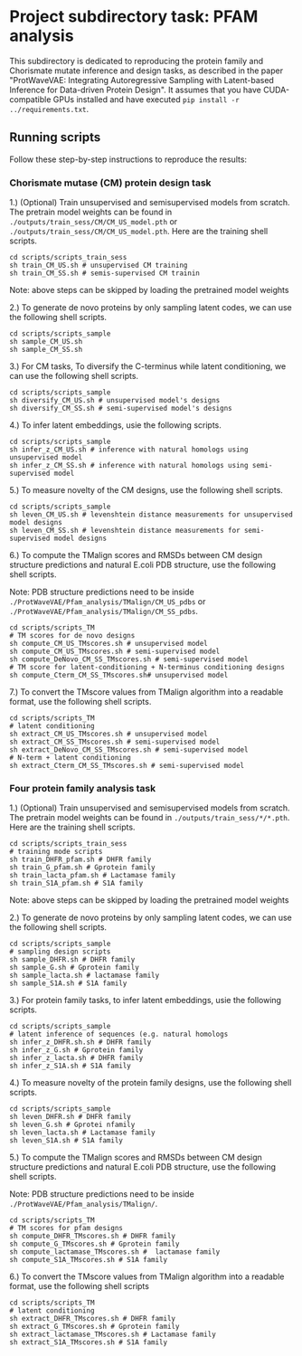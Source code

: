# Project subdirectory task: PFAM analysis

This subdirectory is dedicated to reproducing the protein family and Chorismate mutate inference and design tasks, as described in the paper "ProtWaveVAE: Integrating Autoregressive Sampling with Latent-based Inference for Data-driven Protein Design". It assumes that you have CUDA-compatible GPUs installed and have executed `pip install -r ../requirements.txt`.

## Running scripts

Follow these step-by-step instructions to reproduce the results:

### Chorismate mutase (CM) protein design task

1.) (Optional) Train unsupervised and semisupervised models from scratch. The pretrain model weights can be found in `./outputs/train_sess/CM/CM_US_model.pth` or `./outputs/train_sess/CM/CM_US_model.pth`. Here are the training shell scripts.

```
cd scripts/scripts_train_sess
sh train_CM_US.sh # unsupervised CM training
sh train_CM_SS.sh # semis-supervised CM trainin
```

Note: above steps can be skipped by loading the pretrained model weights

2.) To generate de novo proteins by only sampling latent codes, we can use the following shell scripts.

```
cd scripts/scripts_sample
sh sample_CM_US.sh
sh sample_CM_SS.sh
```

3.) For CM tasks, To diversify the C-terminus while latent conditioning, we can use the following shell scripts.

```
cd scripts/scripts_sample
sh diversify_CM_US.sh # unsupervised model's designs
sh diversify_CM_SS.sh # semi-supervised model's designs
```

4.) To infer latent embeddings, usie the following scripts.

```
cd scripts/scripts_sample
sh infer_z_CM_US.sh # inference with natural homologs using unsupervised model
sh infer_z_CM_SS.sh # inference with natural homologs using semi-supervised model
```

5.) To measure novelty of the CM designs, use the following shell scripts.

```
cd scripts/scripts_sample
sh leven_CM_US.sh # levenshtein distance measurements for unsupervised model designs
sh leven_CM_SS.sh # levenshtein distance measurements for semi-supervised model designs
```

6.) To compute the TMalign scores and RMSDs between CM design structure predictions and natural E.coli PDB structure, use the following shell scripts.

Note: PDB structure predictions need to be inside `./ProtWaveVAE/Pfam_analysis/TMalign/CM_US_pdbs` or `./ProtWaveVAE/Pfam_analysis/TMalign/CM_SS_pdbs`.

```
cd scripts/scripts_TM
# TM scores for de novo designs
sh compute_CM_US_TMscores.sh # unsupervised model
sh compute_CM_US_TMscores.sh # semi-supervised model
sh compute_DeNovo_CM_SS_TMscores.sh # semi-supervised model
# TM score for latent-conditioning + N-terminus conditioning designs
sh compute_Cterm_CM_SS_TMscores.sh# unsupervised model
```

7.) To convert the TMscore values from TMalign algorithm into a readable format, use the following shell scripts.

```
cd scripts/scripts_TM
# latent conditioning
sh extract_CM_US_TMscores.sh # unsupervised model
sh extract_CM_SS_TMscores.sh # semi-supervised model
sh extract_DeNovo_CM_SS_TMscores.sh # semi-supervised model
# N-term + latent conditioning
sh extract_Cterm_CM_SS_TMscores.sh # semi-supervised model
```

### Four protein family analysis task


1.) (Optional) Train unsupervised and semisupervised models from scratch. The pretrain model weights can be found in `./outputs/train_sess/*/*.pth`. Here are the training shell scripts.

```
cd scripts/scripts_train_sess
# training mode scripts
sh train_DHFR_pfam.sh # DHFR family
sh train_G_pfam.sh # Gprotein family
sh train_lacta_pfam.sh # Lactamase family
sh train_S1A_pfam.sh # S1A family
```
Note: above steps can be skipped by loading the pretrained model weights


2.) To generate de novo proteins by only sampling latent codes, we can use the following shell scripts.

```
cd scripts/scripts_sample
# sampling design scripts
sh sample_DHFR.sh # DHFR family
sh sample_G.sh # Gprotein family
sh sample_lacta.sh # lactamase family
sh sample_S1A.sh # S1A family
```

3.) For protein family tasks, to infer latent embeddings, usie the following scripts.

```
cd scripts/scripts_sample
# latent inference of sequences (e.g. natural homologs
sh infer_z_DHFR.sh.sh # DHFR family
sh infer_z_G.sh # Gprotein family
sh infer_z_lacta.sh # DHFR family
sh infer_z_S1A.sh # S1A family
```

4.) To measure novelty of the protein family designs, use the following shell scripts.

```
cd scripts/scripts_sample
sh leven_DHFR.sh # DHFR family
sh leven_G.sh # Gprotei nfamily
sh leven_lacta.sh # Lactamase family
sh leven_S1A.sh # S1A family
```

5.) To compute the TMalign scores and RMSDs between CM design structure predictions and natural E.coli PDB structure, use the following shell scripts.

Note: PDB structure predictions need to be inside `./ProtWaveVAE/Pfam_analysis/TMalign/`.

```
cd scripts/scripts_TM
# TM scores for pfam designs
sh compute_DHFR_TMscores.sh # DHFR family
sh compute_G_TMscores.sh # Gprotein family
sh compute_lactamase_TMscores.sh #  lactamase family
sh compute_S1A_TMscores.sh # S1A family
```

6.) To convert the TMscore values from TMalign algorithm into a readable format, use the following shell scripts

```
cd scripts/scripts_TM
# latent conditioning
sh extract_DHFR_TMscores.sh # DHFR family
sh extract_G_TMscores.sh # Gprotein family
sh extract_lactamase_TMscores.sh # Lactamase family
sh extract_S1A_TMscores.sh # S1A family
```

